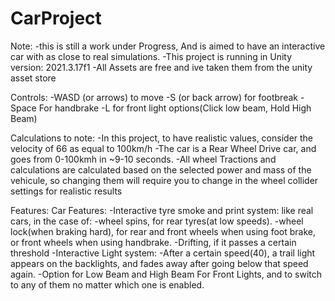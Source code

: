 # CarProject

Note: 
  -this is still a work under Progress, And is aimed to have an interactive car with as close to real simulations.
  -This project is running in Unity version: 2021.3.17f1
  -All Assets are free and ive taken them from the unity asset store

Controls:
  -WASD (or arrows) to move
  -S (or back arrow) for footbreak 
  -Space For handbrake
  -L for front light options(Click low beam, Hold High Beam)

Calculations to note:
  -In this project, to have realistic values, consider the velocity of 66 as equal to 100km/h
  -The car is a Rear Wheel Drive car, and goes from 0-100kmh in ~9-10 seconds.
  -All wheel Tractions and calculations are calculated based on the selected power and mass of the vehicule, so changing them will require you to change in the wheel collider settings for realistic results

Features:
  Car Features:
    -Interactive tyre smoke and print system: like real cars, in the case of:
      -wheel spins, for rear tyres(at low speeds).
      -wheel lock(when braking hard), for rear and front wheels when using foot brake, or front wheels when using handbrake.
      -Drifting, if it passes a certain threshold
    -Interactive Light system:
      -After a certain speed(40), a trail light appears on the backlights, and fades away after going below that speed again.
      -Option for Low Beam and High Beam For Front Lights, and to switch to any of them no matter which one is enabled.
    
